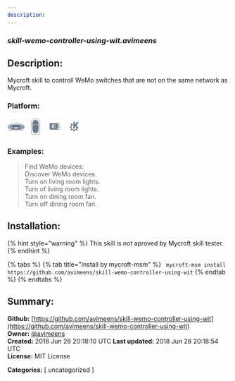 ```yaml
---
description: 
---
```


### _skill-wemo-controller-using-wit.avimeens_  
## Description:  
Mycroft skill to controll WeMo switches that are not on the same network as Mycroft.  
  
  
### Platform:  
 ![Mark I](../.gitbook/assets/mark-1-icon.png)  ![Mark II](../.gitbook/assets/mark-2-icon.png)  ![Picroft](../.gitbook/assets/picroft-icon.png)  ![plasmoid](../.gitbook/assets/kde.png)   
### Examples:  
> Find WeMo devices.  
> Discover WeMo devices.  
> Turn on living room lights.  
> Turn of living room lights.  
> Turn on dining room fan.  
> Turn off dining room fan.  
  
## Installation:  
{% hint style="warning" %}
This skill is not aproved by Mycroft skill tester.
{% endhint %}
    
{% tabs %}
{% tab title="Install by mycroft-msm" %}
``` mycroft-msm install https://github.com/avimeens/skill-wemo-controller-using-wit```
{% endtab %}
  {% endtabs %}
    
## Summary:  
**Github:** [https://github.com/avimeens/skill-wemo-controller-using-wit](https://github.com/avimeens/skill-wemo-controller-using-wit)  
**Owner:** [@avimeens](https://github.com/avimeens)  
**Created:** 2018 Jun 28 20:18:10 UTC  **Last updated:** 2018 Jun 28 20:18:54 UTC  
**License:** MIT License  
  
**Categories:** [ uncategorized ]   
